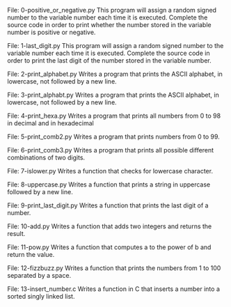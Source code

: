 File: 0-positive_or_negative.py This program will assign a random signed number to the variable number each time it is executed. Complete the source code in order to print whether the number stored in the variable number is positive or negative.

File: 1-last_digit.py This program will assign a random signed number to the variable number each time it is executed. Complete the source code in order to print the last digit of the number stored in the variable number.

File: 2-print_alphabet.py Writes a program that prints the ASCII alphabet, in lowercase, not followed by a new line.

File: 3-print_alphabt.py Writes a program that prints the ASCII alphabet, in lowercase, not followed by a new line.

File: 4-print_hexa.py Writes a program that prints all numbers from 0 to 98 in decimal and in hexadecimal

File: 5-print_comb2.py Writes a program that prints numbers from 0 to 99.

File: 6-print_comb3.py Writes a program that prints all possible different combinations of two digits.

File: 7-islower.py Writes a function that checks for lowercase character.

File: 8-uppercase.py Writes a function that prints a string in uppercase followed by a new line.

File: 9-print_last_digit.py Writes a function that prints the last digit of a number.

File: 10-add.py Writes a function that adds two integers and returns the result.

File: 11-pow.py Writes a function that computes a to the power of b and return the value.

File: 12-fizzbuzz.py Writes a function that prints the numbers from 1 to 100 separated by a space.

File: 13-insert_number.c Writes a function in C that inserts a number into a sorted singly linked list.
